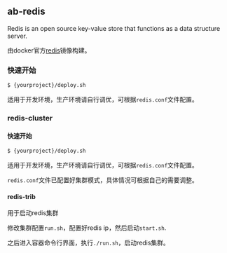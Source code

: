 ## ab-redis

Redis is an open source key-value store that functions as a data structure server.

由docker官方[redis](https://hub.docker.com/r/library/redis/)镜像构建。

### 快速开始
```bash
$ {yourproject}/deploy.sh
```
适用于开发环境，生产环境请自行调优，可根据`redis.conf`文件配置。

### redis-cluster

#### 快速开始
```bash
$ {yourproject}/deploy.sh
```
适用于开发环境，生产环境请自行调优，可根据`redis.conf`文件配置。

`redis.conf`文件已配置好集群模式，具体情况可根据自己的需要调整。

#### redis-trib

用于启动redis集群

修改集群配置`run.sh`，配置好redis ip，然后启动`start.sh`.

之后进入容器命令行界面，执行`./run.sh`，启动redis集群。
